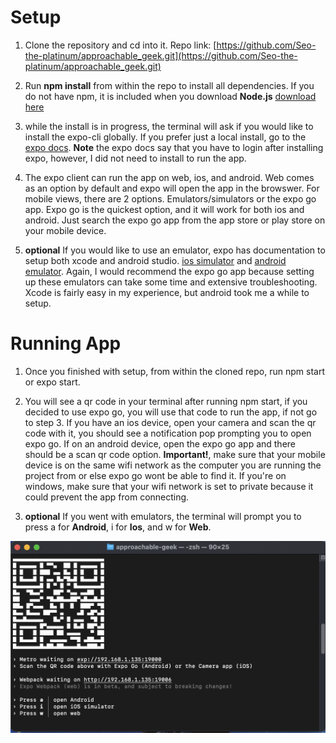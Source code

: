 # Setup

1. Clone the repository and cd into it. Repo link: [https://github.com/Seo-the-platinum/approachable_geek.git](https://github.com/Seo-the-platinum/approachable_geek.git)

2. Run **npm install** from within the repo to install all dependencies. If you do not have npm, it is included when you download **Node.js** [download here](https://nodejs.org/en/download/)

3. while the install is in progress, the terminal will ask if you would like to install the expo-cli
globally. If you prefer just a local install, go to the [expo docs](https://docs.expo.dev/get-started/installation/). **Note** the expo docs
say that you have to login after installing expo, however, I did not need to install to run the app.

4. The expo client can run the app on web, ios, and android. Web comes as an option by default and expo will open
the app in the browswer. For mobile views, there are 2 options. Emulators/simulators or the expo go app. Expo go 
is the quickest option, and it will work for both ios and android. Just search the expo go app from the app store or play
store on your mobile device. 

5. **optional** If you would like to use an emulator, expo has documentation to setup both xcode and android studio. [ios simulator](https://docs.expo.dev/workflow/ios-simulator/)
and [android emulator](https://docs.expo.dev/workflow/android-studio-emulator/). Again, I would recommend the expo go app because setting up these emulators can take some
time and extensive troubleshooting. Xcode is fairly easy in my experience, but android took me a while to setup.

# Running App

1. Once you finished with setup, from within the cloned repo, run npm start or expo start.

2. You will see a qr code in your terminal after running npm start, if you decided to use expo go, you will use that code to run the app, if not go to step 3.
If you have an ios device, open your camera and scan the qr code with it, you should see a notification pop prompting you to open expo go.
If on an android device, open the expo go app and there should be a scan qr code option. **Important!**, make sure that your mobile device is on
the same wifi network as the computer you are running the project from or else expo go wont be able to find it. If you're on windows, make sure
that your wifi network is set to private because it could prevent the app from connecting.

3. **optional** If you went with emulators, the terminal will prompt you to press a for **Android**, i for **Ios**, and w for **Web**.

![alt text](./assets/images/Screen%20Shot%202022-07-20%20at%2010.46.35%20PM.png)
